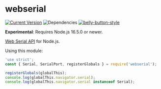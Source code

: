 # webserial

[![Current Version](https://img.shields.io/npm/v/webserial.svg)](https://www.npmjs.org/package/webserial)
![Dependencies](http://img.shields.io/david/cjihrig/webserial.svg)
[![belly-button-style](https://img.shields.io/badge/eslint-bellybutton-4B32C3.svg)](https://github.com/cjihrig/belly-button)

**Experimental**: Requires Node.js 16.5.0 or newer.

[Web Serial API](https://wicg.github.io/serial/) for Node.js.

Using this module:

```javascript
'use strict';
const { Serial, SerialPort, registerGlobals } = require('webserial');

registerGlobals(globalThis);
console.log(globalThis.navigator.serial);
console.log(globalThis.navigator.serial instanceof Serial);
```
